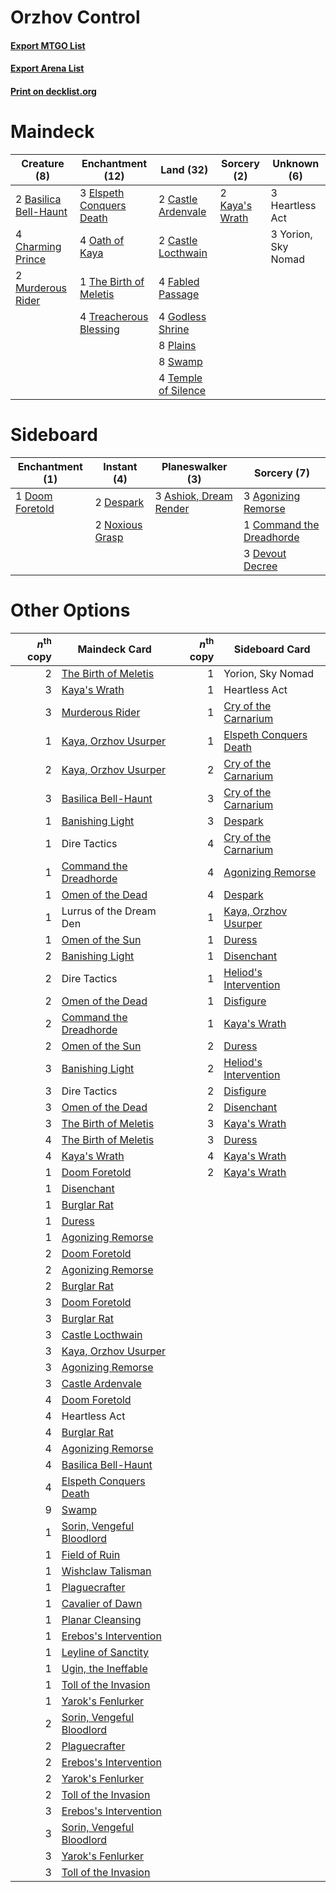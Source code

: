 # Orzhov Control

#### [Export MTGO List](../collection/Orzhov%20Control/Orzhov%20Control.txt)
#### [Export Arena List](../collection/Orzhov%20Control/Orzhov%20Control_arena.txt)
#### [Print on decklist.org](http://decklist.org/?deckmain=2%09Basilica%20Bell-Haunt%0A2%09Castle%20Ardenvale%0A2%09Castle%20Locthwain%0A4%09Charming%20Prince%0A3%09Elspeth%20Conquers%20Death%0A4%09Fabled%20Passage%0A4%09Godless%20Shrine%0A3%09Heartless%20Act%0A2%09Kaya's%20Wrath%0A2%09Murderous%20Rider%0A4%09Oath%20of%20Kaya%0A8%09Plains%0A8%09Swamp%0A4%09Temple%20of%20Silence%0A1%09The%20Birth%20of%20Meletis%0A4%09Treacherous%20Blessing%0A3%09Yorion,%20Sky%20Nomad&deckside=3%09Agonizing%20Remorse%0A3%09Ashiok,%20Dream%20Render%0A1%09Command%20the%20Dreadhorde%0A2%09Despark%0A3%09Devout%20Decree%0A1%09Doom%20Foretold%0A2%09Noxious%20Grasp)
# Maindeck

|                                          Creature (8)                                          |                                         Enchantment (12)                                          |                                          Land (32)                                           |                                       Sorcery (2)                                       |    Unknown (6)    |
|------------------------------------------------------------------------------------------------|---------------------------------------------------------------------------------------------------|----------------------------------------------------------------------------------------------|-----------------------------------------------------------------------------------------|-------------------|
|2 [Basilica Bell-Haunt](http://gatherer.wizards.com/Pages/Card/Details.aspx?multiverseid=457300)|3 [Elspeth Conquers Death](http://gatherer.wizards.com/Pages/Card/Details.aspx?multiverseid=476264)|2 [Castle Ardenvale](http://gatherer.wizards.com/Pages/Card/Details.aspx?multiverseid=473200) |2 [Kaya's Wrath](http://gatherer.wizards.com/Pages/Card/Details.aspx?multiverseid=457331)|3 Heartless Act    |
|4 [Charming Prince](http://gatherer.wizards.com/Pages/Card/Details.aspx?multiverseid=472970)    |4 [Oath of Kaya](http://gatherer.wizards.com/Pages/Card/Details.aspx?multiverseid=461136)          |2 [Castle Locthwain](http://gatherer.wizards.com/Pages/Card/Details.aspx?multiverseid=473203) |                                                                                         |3 Yorion, Sky Nomad|
|2 [Murderous Rider](http://gatherer.wizards.com/Pages/Card/Details.aspx?multiverseid=473059)    |1 [The Birth of Meletis](http://gatherer.wizards.com/Pages/Card/Details.aspx?multiverseid=476256)  |4 [Fabled Passage](http://gatherer.wizards.com/Pages/Card/Details.aspx?multiverseid=473206)   |                                                                                         |                   |
|                                                                                                |4 [Treacherous Blessing](http://gatherer.wizards.com/Pages/Card/Details.aspx?multiverseid=476368)  |4 [Godless Shrine](http://gatherer.wizards.com/Pages/Card/Details.aspx?multiverseid=405099)   |                                                                                         |                   |
|                                                                                                |                                                                                                   |8 [Plains](http://gatherer.wizards.com/Pages/Card/Details.aspx?multiverseid=439856)           |                                                                                         |                   |
|                                                                                                |                                                                                                   |8 [Swamp](http://gatherer.wizards.com/Pages/Card/Details.aspx?multiverseid=439858)            |                                                                                         |                   |
|                                                                                                |                                                                                                   |4 [Temple of Silence](http://gatherer.wizards.com/Pages/Card/Details.aspx?multiverseid=373522)|                                                                                         |                   |


# Sideboard

|                                     Enchantment (1)                                      |                                       Instant (4)                                        |                                        Planeswalker (3)                                         |                                            Sorcery (7)                                            |
|------------------------------------------------------------------------------------------|------------------------------------------------------------------------------------------|-------------------------------------------------------------------------------------------------|---------------------------------------------------------------------------------------------------|
|1 [Doom Foretold](http://gatherer.wizards.com/Pages/Card/Details.aspx?multiverseid=473149)|2 [Despark](http://gatherer.wizards.com/Pages/Card/Details.aspx?multiverseid=461117)      |3 [Ashiok, Dream Render](http://gatherer.wizards.com/Pages/Card/Details.aspx?multiverseid=461155)|3 [Agonizing Remorse](http://gatherer.wizards.com/Pages/Card/Details.aspx?multiverseid=476334)     |
|                                                                                          |2 [Noxious Grasp](http://gatherer.wizards.com/Pages/Card/Details.aspx?multiverseid=466864)|                                                                                                 |1 [Command the Dreadhorde](http://gatherer.wizards.com/Pages/Card/Details.aspx?multiverseid=461009)|
|                                                                                          |                                                                                          |                                                                                                 |3 [Devout Decree](http://gatherer.wizards.com/Pages/Card/Details.aspx?multiverseid=466767)         |


# Other Options

|*n*<sup>th</sup> copy|                                           Maindeck Card                                            |*n*<sup>th</sup> copy|                                         Sideboard Card                                          |
|--------------------:|----------------------------------------------------------------------------------------------------|--------------------:|-------------------------------------------------------------------------------------------------|
|                    2|[The Birth of Meletis](http://gatherer.wizards.com/Pages/Card/Details.aspx?multiverseid=476256)     |                    1|Yorion, Sky Nomad                                                                                |
|                    3|[Kaya's Wrath](http://gatherer.wizards.com/Pages/Card/Details.aspx?multiverseid=457331)             |                    1|Heartless Act                                                                                    |
|                    3|[Murderous Rider](http://gatherer.wizards.com/Pages/Card/Details.aspx?multiverseid=473059)          |                    1|[Cry of the Carnarium](http://gatherer.wizards.com/Pages/Card/Details.aspx?multiverseid=457214)  |
|                    1|[Kaya, Orzhov Usurper](http://gatherer.wizards.com/Pages/Card/Details.aspx?multiverseid=460129)     |                    1|[Elspeth Conquers Death](http://gatherer.wizards.com/Pages/Card/Details.aspx?multiverseid=476264)|
|                    2|[Kaya, Orzhov Usurper](http://gatherer.wizards.com/Pages/Card/Details.aspx?multiverseid=460129)     |                    2|[Cry of the Carnarium](http://gatherer.wizards.com/Pages/Card/Details.aspx?multiverseid=457214)  |
|                    3|[Basilica Bell-Haunt](http://gatherer.wizards.com/Pages/Card/Details.aspx?multiverseid=457300)      |                    3|[Cry of the Carnarium](http://gatherer.wizards.com/Pages/Card/Details.aspx?multiverseid=457214)  |
|                    1|[Banishing Light](http://gatherer.wizards.com/Pages/Card/Details.aspx?multiverseid=405135)          |                    3|[Despark](http://gatherer.wizards.com/Pages/Card/Details.aspx?multiverseid=461117)               |
|                    1|Dire Tactics                                                                                        |                    4|[Cry of the Carnarium](http://gatherer.wizards.com/Pages/Card/Details.aspx?multiverseid=457214)  |
|                    1|[Command the Dreadhorde](http://gatherer.wizards.com/Pages/Card/Details.aspx?multiverseid=461009)   |                    4|[Agonizing Remorse](http://gatherer.wizards.com/Pages/Card/Details.aspx?multiverseid=476334)     |
|                    1|[Omen of the Dead](http://gatherer.wizards.com/Pages/Card/Details.aspx?multiverseid=476361)         |                    4|[Despark](http://gatherer.wizards.com/Pages/Card/Details.aspx?multiverseid=461117)               |
|                    1|Lurrus of the Dream Den                                                                             |                    1|[Kaya, Orzhov Usurper](http://gatherer.wizards.com/Pages/Card/Details.aspx?multiverseid=460129)  |
|                    1|[Omen of the Sun](http://gatherer.wizards.com/Pages/Card/Details.aspx?multiverseid=476281)          |                    1|[Duress](http://gatherer.wizards.com/Pages/Card/Details.aspx?multiverseid=14557)                 |
|                    2|[Banishing Light](http://gatherer.wizards.com/Pages/Card/Details.aspx?multiverseid=405135)          |                    1|[Disenchant](http://gatherer.wizards.com/Pages/Card/Details.aspx?multiverseid=847)               |
|                    2|Dire Tactics                                                                                        |                    1|[Heliod's Intervention](http://gatherer.wizards.com/Pages/Card/Details.aspx?multiverseid=476270) |
|                    2|[Omen of the Dead](http://gatherer.wizards.com/Pages/Card/Details.aspx?multiverseid=476361)         |                    1|[Disfigure](http://gatherer.wizards.com/Pages/Card/Details.aspx?multiverseid=442076)             |
|                    2|[Command the Dreadhorde](http://gatherer.wizards.com/Pages/Card/Details.aspx?multiverseid=461009)   |                    1|[Kaya's Wrath](http://gatherer.wizards.com/Pages/Card/Details.aspx?multiverseid=457331)          |
|                    2|[Omen of the Sun](http://gatherer.wizards.com/Pages/Card/Details.aspx?multiverseid=476281)          |                    2|[Duress](http://gatherer.wizards.com/Pages/Card/Details.aspx?multiverseid=14557)                 |
|                    3|[Banishing Light](http://gatherer.wizards.com/Pages/Card/Details.aspx?multiverseid=405135)          |                    2|[Heliod's Intervention](http://gatherer.wizards.com/Pages/Card/Details.aspx?multiverseid=476270) |
|                    3|Dire Tactics                                                                                        |                    2|[Disfigure](http://gatherer.wizards.com/Pages/Card/Details.aspx?multiverseid=442076)             |
|                    3|[Omen of the Dead](http://gatherer.wizards.com/Pages/Card/Details.aspx?multiverseid=476361)         |                    2|[Disenchant](http://gatherer.wizards.com/Pages/Card/Details.aspx?multiverseid=847)               |
|                    3|[The Birth of Meletis](http://gatherer.wizards.com/Pages/Card/Details.aspx?multiverseid=476256)     |                    3|[Kaya's Wrath](http://gatherer.wizards.com/Pages/Card/Details.aspx?multiverseid=457331)          |
|                    4|[The Birth of Meletis](http://gatherer.wizards.com/Pages/Card/Details.aspx?multiverseid=476256)     |                    3|[Duress](http://gatherer.wizards.com/Pages/Card/Details.aspx?multiverseid=14557)                 |
|                    4|[Kaya's Wrath](http://gatherer.wizards.com/Pages/Card/Details.aspx?multiverseid=457331)             |                    4|[Kaya's Wrath](http://gatherer.wizards.com/Pages/Card/Details.aspx?multiverseid=457331)          |
|                    1|[Doom Foretold](http://gatherer.wizards.com/Pages/Card/Details.aspx?multiverseid=473149)            |                    2|[Kaya's Wrath](http://gatherer.wizards.com/Pages/Card/Details.aspx?multiverseid=457331)          |
|                    1|[Disenchant](http://gatherer.wizards.com/Pages/Card/Details.aspx?multiverseid=847)                  |                     |                                                                                                 |
|                    1|[Burglar Rat](http://gatherer.wizards.com/Pages/Card/Details.aspx?multiverseid=452814)              |                     |                                                                                                 |
|                    1|[Duress](http://gatherer.wizards.com/Pages/Card/Details.aspx?multiverseid=14557)                    |                     |                                                                                                 |
|                    1|[Agonizing Remorse](http://gatherer.wizards.com/Pages/Card/Details.aspx?multiverseid=476334)        |                     |                                                                                                 |
|                    2|[Doom Foretold](http://gatherer.wizards.com/Pages/Card/Details.aspx?multiverseid=473149)            |                     |                                                                                                 |
|                    2|[Agonizing Remorse](http://gatherer.wizards.com/Pages/Card/Details.aspx?multiverseid=476334)        |                     |                                                                                                 |
|                    2|[Burglar Rat](http://gatherer.wizards.com/Pages/Card/Details.aspx?multiverseid=452814)              |                     |                                                                                                 |
|                    3|[Doom Foretold](http://gatherer.wizards.com/Pages/Card/Details.aspx?multiverseid=473149)            |                     |                                                                                                 |
|                    3|[Burglar Rat](http://gatherer.wizards.com/Pages/Card/Details.aspx?multiverseid=452814)              |                     |                                                                                                 |
|                    3|[Castle Locthwain](http://gatherer.wizards.com/Pages/Card/Details.aspx?multiverseid=473203)         |                     |                                                                                                 |
|                    3|[Kaya, Orzhov Usurper](http://gatherer.wizards.com/Pages/Card/Details.aspx?multiverseid=460129)     |                     |                                                                                                 |
|                    3|[Agonizing Remorse](http://gatherer.wizards.com/Pages/Card/Details.aspx?multiverseid=476334)        |                     |                                                                                                 |
|                    3|[Castle Ardenvale](http://gatherer.wizards.com/Pages/Card/Details.aspx?multiverseid=473200)         |                     |                                                                                                 |
|                    4|[Doom Foretold](http://gatherer.wizards.com/Pages/Card/Details.aspx?multiverseid=473149)            |                     |                                                                                                 |
|                    4|Heartless Act                                                                                       |                     |                                                                                                 |
|                    4|[Burglar Rat](http://gatherer.wizards.com/Pages/Card/Details.aspx?multiverseid=452814)              |                     |                                                                                                 |
|                    4|[Agonizing Remorse](http://gatherer.wizards.com/Pages/Card/Details.aspx?multiverseid=476334)        |                     |                                                                                                 |
|                    4|[Basilica Bell-Haunt](http://gatherer.wizards.com/Pages/Card/Details.aspx?multiverseid=457300)      |                     |                                                                                                 |
|                    4|[Elspeth Conquers Death](http://gatherer.wizards.com/Pages/Card/Details.aspx?multiverseid=476264)   |                     |                                                                                                 |
|                    9|[Swamp](http://gatherer.wizards.com/Pages/Card/Details.aspx?multiverseid=439858)                    |                     |                                                                                                 |
|                    1|[Sorin, Vengeful Bloodlord](http://gatherer.wizards.com/Pages/Card/Details.aspx?multiverseid=461144)|                     |                                                                                                 |
|                    1|[Field of Ruin](http://gatherer.wizards.com/Pages/Card/Details.aspx?multiverseid=435415)            |                     |                                                                                                 |
|                    1|[Wishclaw Talisman](http://gatherer.wizards.com/Pages/Card/Details.aspx?multiverseid=473072)        |                     |                                                                                                 |
|                    1|[Plaguecrafter](http://gatherer.wizards.com/Pages/Card/Details.aspx?multiverseid=452832)            |                     |                                                                                                 |
|                    1|[Cavalier of Dawn](http://gatherer.wizards.com/Pages/Card/Details.aspx?multiverseid=466764)         |                     |                                                                                                 |
|                    1|[Planar Cleansing](http://gatherer.wizards.com/Pages/Card/Details.aspx?multiverseid=191599)         |                     |                                                                                                 |
|                    1|[Erebos's Intervention](http://gatherer.wizards.com/Pages/Card/Details.aspx?multiverseid=476345)    |                     |                                                                                                 |
|                    1|[Leyline of Sanctity](http://gatherer.wizards.com/Pages/Card/Details.aspx?multiverseid=204993)      |                     |                                                                                                 |
|                    1|[Ugin, the Ineffable](http://gatherer.wizards.com/Pages/Card/Details.aspx?multiverseid=460929)      |                     |                                                                                                 |
|                    1|[Toll of the Invasion](http://gatherer.wizards.com/Pages/Card/Details.aspx?multiverseid=461035)     |                     |                                                                                                 |
|                    1|[Yarok's Fenlurker](http://gatherer.wizards.com/Pages/Card/Details.aspx?multiverseid=466877)        |                     |                                                                                                 |
|                    2|[Sorin, Vengeful Bloodlord](http://gatherer.wizards.com/Pages/Card/Details.aspx?multiverseid=461144)|                     |                                                                                                 |
|                    2|[Plaguecrafter](http://gatherer.wizards.com/Pages/Card/Details.aspx?multiverseid=452832)            |                     |                                                                                                 |
|                    2|[Erebos's Intervention](http://gatherer.wizards.com/Pages/Card/Details.aspx?multiverseid=476345)    |                     |                                                                                                 |
|                    2|[Yarok's Fenlurker](http://gatherer.wizards.com/Pages/Card/Details.aspx?multiverseid=466877)        |                     |                                                                                                 |
|                    2|[Toll of the Invasion](http://gatherer.wizards.com/Pages/Card/Details.aspx?multiverseid=461035)     |                     |                                                                                                 |
|                    3|[Erebos's Intervention](http://gatherer.wizards.com/Pages/Card/Details.aspx?multiverseid=476345)    |                     |                                                                                                 |
|                    3|[Sorin, Vengeful Bloodlord](http://gatherer.wizards.com/Pages/Card/Details.aspx?multiverseid=461144)|                     |                                                                                                 |
|                    3|[Yarok's Fenlurker](http://gatherer.wizards.com/Pages/Card/Details.aspx?multiverseid=466877)        |                     |                                                                                                 |
|                    3|[Toll of the Invasion](http://gatherer.wizards.com/Pages/Card/Details.aspx?multiverseid=461035)     |                     |                                                                                                 |

